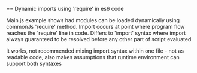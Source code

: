 == Dynamic imports using 'require' in es6 code

Main.js example shows had modules can be loaded dynamically using commonJs 'require' method.
Import occurs at point where program flow reaches the 'require' line in code. 
Differs to 'import' syntax where import always guaranteed to be resolved before any other part of script evaluated

It works, not recommended mixing import syntax within one file - not as readable code, also makes assumptions that runtime environment can support both syntaxes
